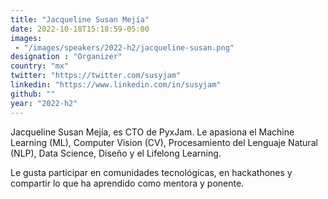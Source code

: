 ```yaml
---
title: "Jacqueline Susan Mejía"
date: 2022-10-18T15:18:59-05:00
images: 
 - "/images/speakers/2022-h2/jacqueline-susan.png"
designation : "Organizer"
country: "mx"
twitter: "https://twitter.com/susyjam"
linkedin: "https://www.linkedin.com/in/susyjam"
github: ""
year: "2022-h2"
---
```


Jacqueline Susan Mejía, es CTO de PyxJam. Le apasiona el Machine Learning (ML), Computer Vision (CV), Procesamiento del Lenguaje Natural (NLP), Data Science, Diseño y el Lifelong Learning.

Le gusta participar en comunidades tecnológicas, en hackathones y compartir lo que ha aprendido como mentora y ponente.

